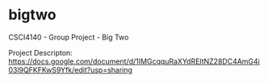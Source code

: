 bigtwo
======

CSCI4140 - Group Project - Big Two

Project Descripton: https://docs.google.com/document/d/1IMGcqquRaXYdREltNZ28DC4AmG4i03l9QFKFKwS9Yfk/edit?usp=sharing
